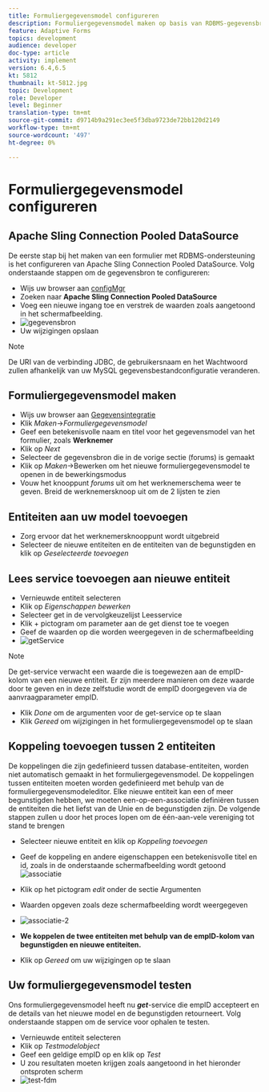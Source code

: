 ```yaml
---
title: Formuliergegevensmodel configureren
description: Formuliergegevensmodel maken op basis van RDBMS-gegevensbron
feature: Adaptive Forms
topics: development
audience: developer
doc-type: article
activity: implement
version: 6.4,6.5
kt: 5812
thumbnail: kt-5812.jpg
topic: Development
role: Developer
level: Beginner
translation-type: tm+mt
source-git-commit: d9714b9a291ec3ee5f3dba9723de72bb120d2149
workflow-type: tm+mt
source-wordcount: '497'
ht-degree: 0%

---
```




# Formuliergegevensmodel configureren

## Apache Sling Connection Pooled DataSource

De eerste stap bij het maken van een formulier met RDBMS-ondersteuning is het configureren van Apache Sling Connection Pooled DataSource. Volg onderstaande stappen om de gegevensbron te configureren:

* Wijs uw browser aan [configMgr](http://localhost:4502/system/console/configMgr)
* Zoeken naar **Apache Sling Connection Pooled DataSource**
* Voeg een nieuwe ingang toe en verstrek de waarden zoals aangetoond in het schermafbeelding.
* ![gegevensbron](assets/data-source.png)
* Uw wijzigingen opslaan

>[!NOTE]
>De URI van de verbinding JDBC, de gebruikersnaam en het Wachtwoord zullen afhankelijk van uw MySQL gegevensbestandconfiguratie veranderen.


## Formuliergegevensmodel maken

* Wijs uw browser aan [Gegevensintegratie](http://localhost:4502/aem/forms.html/content/dam/formsanddocuments-fdm)
* Klik _Maken_->_Formuliergegevensmodel_
* Geef een betekenisvolle naam en titel voor het gegevensmodel van het formulier, zoals **Werknemer**
* Klik op _Next_
* Selecteer de gegevensbron die in de vorige sectie (forums) is gemaakt
* Klik op _Maken_->Bewerken om het nieuwe formuliergegevensmodel te openen in de bewerkingsmodus
* Vouw het knooppunt _forums_ uit om het werknemerschema weer te geven. Breid de werknemersknoop uit om de 2 lijsten te zien

## Entiteiten aan uw model toevoegen

* Zorg ervoor dat het werknemersknooppunt wordt uitgebreid
* Selecteer de nieuwe entiteiten en de entiteiten van de begunstigden en klik op _Geselecteerde toevoegen_

## Lees service toevoegen aan nieuwe entiteit

* Vernieuwde entiteit selecteren
* Klik op _Eigenschappen bewerken_
* Selecteer get in de vervolgkeuzelijst Leesservice
* Klik + pictogram om parameter aan de get dienst toe te voegen
* Geef de waarden op die worden weergegeven in de schermafbeelding
* ![getService](assets/get-service.png)
>[!NOTE]
> De get-service verwacht een waarde die is toegewezen aan de empID-kolom van een nieuwe entiteit. Er zijn meerdere manieren om deze waarde door te geven en in deze zelfstudie wordt de empID doorgegeven via de aanvraagparameter empID.
* Klik _Done_ om de argumenten voor de get-service op te slaan
* Klik _Gereed_ om wijzigingen in het formuliergegevensmodel op te slaan

## Koppeling toevoegen tussen 2 entiteiten

De koppelingen die zijn gedefinieerd tussen database-entiteiten, worden niet automatisch gemaakt in het formuliergegevensmodel. De koppelingen tussen entiteiten moeten worden gedefinieerd met behulp van de formuliergegevensmodeleditor. Elke nieuwe entiteit kan een of meer begunstigden hebben, we moeten een-op-een-associatie definiëren tussen de entiteiten die het liefst van de Unie en de begunstigden zijn.
De volgende stappen zullen u door het proces lopen om de één-aan-vele vereniging tot stand te brengen

* Selecteer nieuwe entiteit en klik op _Koppeling toevoegen_
* Geef de koppeling en andere eigenschappen een betekenisvolle titel en id, zoals in de onderstaande schermafbeelding wordt getoond
   ![associatie](assets/association-entities-1.png)

* Klik op het pictogram _edit_ onder de sectie Argumenten

* Waarden opgeven zoals deze schermafbeelding wordt weergegeven
* ![associatie-2](assets/association-entities.png)
* **We koppelen de twee entiteiten met behulp van de empID-kolom van begunstigden en nieuwe entiteiten.**
* Klik op _Gereed_ om uw wijzigingen op te slaan

## Uw formuliergegevensmodel testen

Ons formuliergegevensmodel heeft nu **_get_**-service die empID accepteert en de details van het nieuwe model en de begunstigden retourneert. Volg onderstaande stappen om de service voor ophalen te testen.

* Vernieuwde entiteit selecteren
* Klik op _Testmodelobject_
* Geef een geldige empID op en klik op _Test_
* U zou resultaten moeten krijgen zoals aangetoond in het hieronder ontsproten scherm
* ![test-fdm](assets/test-form-data-model.png)
